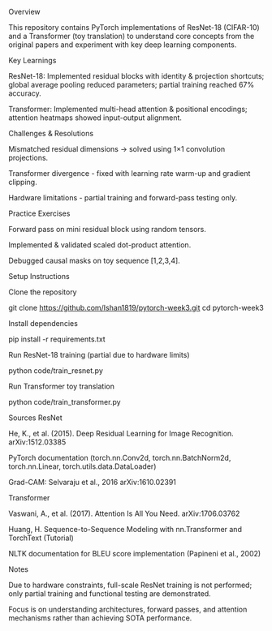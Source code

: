 Overview

This repository contains PyTorch implementations of ResNet-18 (CIFAR-10) and a Transformer (toy translation) to understand core concepts from the original papers and experiment with key deep learning components.


Key Learnings


ResNet-18: Implemented residual blocks with identity & projection shortcuts; global average pooling reduced parameters; partial training reached 67% accuracy.

Transformer: Implemented multi-head attention & positional encodings; attention heatmaps showed input-output alignment.

Challenges & Resolutions

Mismatched residual dimensions → solved using 1×1 convolution projections.

Transformer divergence - fixed with learning rate warm-up and gradient clipping.

Hardware limitations - partial training and forward-pass testing only.

Practice Exercises

Forward pass on mini residual block using random tensors.

Implemented & validated scaled dot-product attention.

Debugged causal masks on toy sequence [1,2,3,4].


Setup Instructions

Clone the repository

git clone https://github.com/Ishan1819/pytorch-week3.git
cd pytorch-week3


Install dependencies

pip install -r requirements.txt


Run ResNet-18 training (partial due to hardware limits)

python code/train_resnet.py


Run Transformer toy translation

python code/train_transformer.py

Sources
ResNet

He, K., et al. (2015). Deep Residual Learning for Image Recognition. arXiv:1512.03385

PyTorch documentation (torch.nn.Conv2d, torch.nn.BatchNorm2d, torch.nn.Linear, torch.utils.data.DataLoader)

Grad-CAM: Selvaraju et al., 2016 arXiv:1610.02391

Transformer

Vaswani, A., et al. (2017). Attention Is All You Need. arXiv:1706.03762

Huang, H. Sequence-to-Sequence Modeling with nn.Transformer and TorchText (Tutorial)

NLTK documentation for BLEU score implementation (Papineni et al., 2002)

Notes

Due to hardware constraints, full-scale ResNet training is not performed; only partial training and functional testing are demonstrated.

Focus is on understanding architectures, forward passes, and attention mechanisms rather than achieving SOTA performance.
